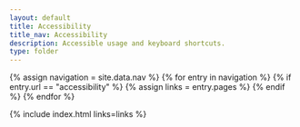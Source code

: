 ```yaml
---
layout: default
title: Accessibility
title_nav: Accessibility
description: Accessible usage and keyboard shortcuts.
type: folder
---
```

{% assign navigation = site.data.nav %}
{% for entry in navigation %}
  {% if entry.url == "accessibility" %}
    {% assign links = entry.pages %}
  {% endif %}
{% endfor %}

{% include index.html links=links %}
